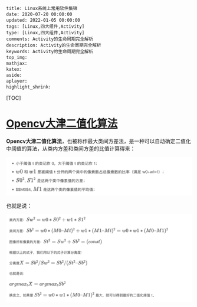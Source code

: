```
title: Linux系统上常用软件集锦
date: 2020-07-20 00:00:00
updated: 2022-01-05 00:00:00
tags: [Linux,四大组件,Activity]
type: [Linux,四大组件,Activity]
comments: Activity的生命周期完全解析
description: Activity的生命周期完全解析
keywords: Activity的生命周期完全解析
top_img:
mathjax:
katex:
aside:
aplayer:
highlight_shrink:
```

[TOC]







# [Opencv大津二值化算法](https://geek-docs.com/opencv/opencv-examples/opencv-dajin-2value.html)

**Opencv大津二值化算法**，也被称作最大类间方差法，是一种可以自动确定二值化中阈值的算法，从类内方差和类间方差的比值计算得来：

![image-20220501204921928](images/image-20220501204921928.png)

也就是说：

![image-20220501204900875](images/image-20220501204900875.png)

